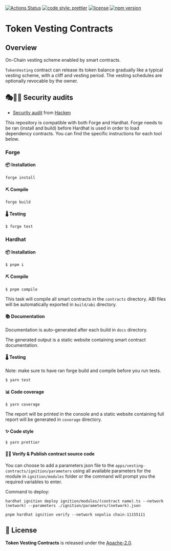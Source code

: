 [![Actions Status](https://github.com/abdelhamidbakhta/token-vesting-contracts/workflows/test/badge.svg)](https://github.com/abdelhamidbakhta/token-vesting-contracts/actions/workflows/test.yml)
[![code style: prettier](https://img.shields.io/badge/code_style-prettier-ff69b4.svg)](https://github.com/prettier/prettier)
[![license](https://img.shields.io/badge/License-Apache%202.0-blue.svg)](https://opensource.org/licenses/Apache-2.0)
[![npm version](https://badge.fury.io/js/erc20-token-vesting.svg)](https://badge.fury.io/js/erc20-token-vesting)

# Token Vesting Contracts

## Overview

On-Chain vesting scheme enabled by smart contracts.

`TokenVesting` contract can release its token balance gradually like a typical vesting scheme, with a cliff and vesting
period. The vesting schedules are optionally revocable by the owner.

## 🎭🧑‍💻 Security audits

- [Security audit](https://github.com/abdelhamidbakhta/token-vesting-contracts/blob/main/audits/hacken_audit_report.pdf)
  from [Hacken](https://hacken.io)

This repository is compatible with both Forge and Hardhat. Forge needs to be ran (install and build) before Hardhat is
used in order to load dependency contracts. You can find the specific instructions for each tool below.

### Forge

#### 📦 Installation

```console
forge install
```

#### ⛏️ Compile

```console
forge build
```

#### 🌡️ Testing

```console
$ forge test
```

### Hardhat

#### 📦 Installation

```console
$ pnpm i
```

#### ⛏️ Compile

```console
$ pnpm compile
```

This task will compile all smart contracts in the `contracts` directory. ABI files will be automatically exported in
`build/abi` directory.

#### 📚 Documentation

Documentation is auto-generated after each build in `docs` directory.

The generated output is a static website containing smart contract documentation.

#### 🌡️ Testing

Note: make sure to have ran forge build and compile before you run tests.

```console
$ yarn test
```

#### 📊 Code coverage

```console
$ yarn coverage
```

The report will be printed in the console and a static website containing full report will be generated in `coverage`
directory.

#### ✨ Code style

```console
$ yarn prettier
```

#### 🐱‍💻 Verify & Publish contract source code

You can choose to add a parameters json file to the `apps/vesting-contracts/ignition/parameters` using all available
parameters for the module in `ignition/modules` folder or the command will prompt you the required variables to enter.

Command to deploy:

```console
hardhat ignition deploy ignition/modules/(contract name).ts --network (network) --parameters ./ignition/parameters/(network).json
```
```console
pnpm hardhat ignition verify --network sepolia chain-11155111
```

## 📄 License

**Token Vesting Contracts** is released under the [Apache-2.0](LICENSE).

